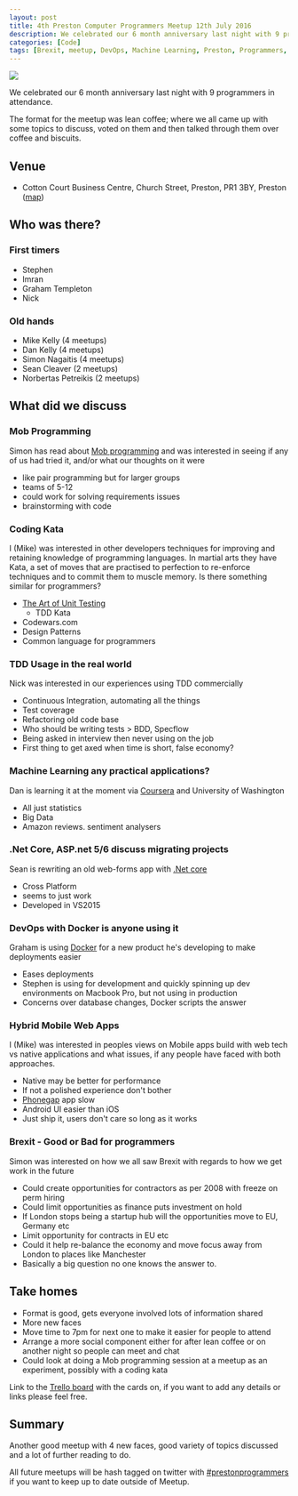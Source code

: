 ```yaml
---
layout: post
title: 4th Preston Computer Programmers Meetup 12th July 2016
description: We celebrated our 6 month anniversary last night with 9 programmers in attendance. The format for the meetup was lean coffee; where we all came up with some topics to discuss, voted on them and then talked through them over coffee and biscuits.
categories: [Code]
tags: [Brexit, meetup, DevOps, Machine Learning, Preston, Programmers, TDD]
---
```

![][1]

We celebrated our 6 month anniversary last night with 9 programmers in attendance.

The format for the meetup was lean coffee; where we all came up with some topics to discuss, voted on them and then talked through them over coffee and biscuits.

Venue
-----

- Cotton Court Business Centre, Church Street, Preston, PR1 3BY, Preston ([map](https://www.google.com/maps?f=q&hl=en&q=Church+Street+%7C+Preston+%7C+PR1+3BY,+Preston,+gb))

Who was there?
--------------

### First timers

- Stephen
- Imran
- Graham Templeton
- Nick

### Old hands

- Mike Kelly (4 meetups)
- Dan Kelly (4 meetups)
- Simon Nagaitis (4 meetups)
- Sean Cleaver (2 meetups)
- Norbertas Petreikis (2 meetups)

## What did we discuss

### Mob Programming
Simon has read about [Mob programming](http://mobprogramming.org/) and was interested in seeing if any of us had
tried it, and/or what our thoughts on it were

- like pair programming but for larger groups
- teams of 5-12
- could work for solving requirements issues
- brainstorming with code
	
### Coding Kata
I (Mike) was interested in other developers techniques for improving and retaining knowledge of 
programming languages. In martial arts they have Kata, a set of moves that are practised to
perfection to re-enforce techniques and to commit them to muscle memory. Is there something similar
for programmers?

- [The Art of Unit Testing](https://www.amazon.co.uk/Art-Unit-Testing-examples/dp/1617290890/ref=sr_1_1?s=books&ie=UTF8&qid=1468397376&sr=1-1&keywords=the+art+of+unit+testing)
  - TDD Kata
- Codewars.com 
- Design Patterns
- Common language for programmers

### TDD Usage in the real world
Nick was interested in our experiences using TDD commercially 

- Continuous Integration, automating all the things
- Test coverage
- Refactoring old code base
- Who should be writing tests > BDD, Specflow
- Being asked in interview then never using on the job
- First thing to get axed when time is short, false economy?

### Machine Learning any practical applications?
Dan is learning it at the moment via [Coursera](https://www.coursera.org/specializations/machine-learning) and University of Washington

- All just statistics
- Big Data
- Amazon reviews. sentiment analysers

### .Net Core, ASP.net 5/6 discuss migrating projects
Sean is rewriting an old web-forms app with [.Net core](https://www.microsoft.com/net/core#windows)

- Cross Platform
- seems to just work
- Developed in VS2015

### DevOps with Docker is anyone using it
Graham is using [Docker](https://www.docker.com/) for a new product he's developing to make deployments easier

- Eases deployments
- Stephen is using for development and quickly spinning up dev environments on Macbook Pro, but not using in production
- Concerns over database changes, Docker scripts the answer

### Hybrid Mobile Web Apps
I (Mike) was interested in peoples views on Mobile apps build with web tech vs native applications
and what issues, if any people have faced with both approaches.

- Native may be better for performance
- If not a polished experience don't bother
- [Phonegap](http://phonegap.com/) app slow
- Android UI easier than iOS
- Just ship it, users don't care so long as it works

### Brexit - Good or Bad for programmers
Simon was interested on how we all saw Brexit with regards to how we get work in the future

- Could create opportunities for contractors as per 2008 with freeze on perm hiring
- Could limit opportunities as finance puts investment on hold
- If London stops being a startup hub will the opportunities move to EU, Germany etc
- Limit opportunity for contracts in EU etc
- Could it help re-balance the economy and move focus away from London to places like Manchester
- Basically a big question no one knows the answer to.
	
## Take homes

- Format is good, gets everyone involved lots of information shared
- More new faces
- Move time to 7pm for next one to make it easier for people to attend
- Arrange a more social component either for after lean coffee or on another night so people can meet and chat
- Could look at doing a Mob programming session at a meetup as an experiment, possibly with a coding kata

Link to the [Trello board](https://trello.com/b/rmpzM8lz/preston-computer-programmers) with the cards on, if you want to add any details or links please feel free.

## Summary

Another good meetup with 4 new faces, good variety of topics discussed and a lot of further reading to do.

All future meetups will be hash tagged on twitter with [#prestonprogrammers](https://twitter.com/hashtag/prestonprogrammers) if you want to keep up to date outside of Meetup.

  [1]: /assets/img/preston-programmers-meetup-lean-coffee-process.jpeg

